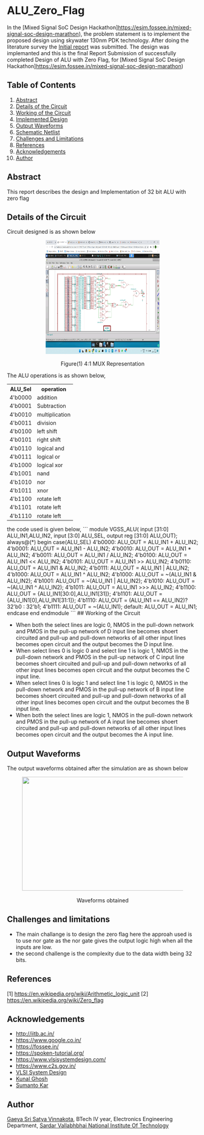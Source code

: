 # ALU_Zero_Flag
In the [Mixed Signal SoC Design Hackathon]https://esim.fossee.in/mixed-signal-soc-design-marathon), the problem statement is to implement the proposed design using skywater 130nm PDK technology. After doing the literature survey the [Initial report](https://github.com/gaeyasrisatyavinnakota/ALU_Zero_Flag/blob/mainLITERATURESURVEY.pdf) was submitted. The design was implemanted and this is the final Report Submission of successfully completed Design of ALU with Zero Flag, for  [Mixed Signal SoC Design Hackathon]https://esim.fossee.in/mixed-signal-soc-design-marathon)
## Table of Contents
1. [Abstract](#abstract)
2. [Details of the Circuit](#details-of-the-circuit)
3. [Working of the Circuit](#working-of-the-circuit)
4. [Implemented Design](#implemented-design)
5. [Output Waveforms](#output-waveforms)
6. [Schematic Netlist](#schematic-netlist)
7. [Challenges and Limitations](#challenges-and-limitations)
8. [References](#references)
9. [Acknowledgements](#acknowledgements)
10. [Author](#author)
## Abstract
This report describes the design and Implementation of 32 bit ALU with zero flag

## Details of the Circuit
Circuit designed is as shown below
<figure>
<p align="center"><img src="https://github.com/gaeyasrisatyavinnakota/ALU_Zero_Flag/blob/main/Screenshot%20(367).png" width="300" height ="300"></p>
<figcaption><p align = "center">Figure(1) 4:1 MUX Representation</p></figcaption>
</figure>

The ALU operations is as shown below,

<table align="center">
  <tr>
    <th>ALU_Sel</th>
    <th>operation</th>
  </tr>
  <tr>
    <td>4'b0000</td>
    <td>addition</td>
  </tr>
  <tr>
    <td>4'b0001</td>
    <td>Subtraction</td>
  </tr>
  <tr>
    <td>4'b0010</td>
    <td>multiplication</td>
  </tr>
  <tr>
    <td>4'b0011</td>
    <td>division</td>
  </tr>
  <tr>
    <td>4'b0100</td>
    <td>left shift</td>
  </tr>
  <tr>
    <td>4'b0101</td>
    <td>right shift</td>
  </tr>
  
  <tr>
    <td>4'b0110</td>
    <td>logical and</td>
  </tr>
  <tr>
    <td>4'b0111</td>
    <td>logical or</td>
  </tr>
  <tr>
    <td>4'b1000</td>
    <td>logical xor</td>
  </tr>
  <tr>
    <td>4'b1001</td>
    <td>nand</td>
  </tr>
  <tr>
    <td>4'b1010</td>
    <td>nor</td>
  </tr>
  <tr>
    <td>4'b1011</td>
    <td>xnor</td>
  </tr>
  <tr>
    <td>4'b1100</td>
    <td>rotate left</td>
  </tr>
  <tr>
    <td>4'b1101</td>
    <td>rotate left</td>
  </tr>
  <tr>
    <td>4'b1110</td>
    <td>rotate left</td>
  </tr>
</table>
the code used is given below,
```
module VGSS_ALU(
	input [31:0] ALU_IN1,ALU_IN2,
	input [3:0] ALU_SEL,
	output reg [31:0] ALU_OUT);
always@(*)
begin
case(ALU_SEL)
4'b0000:
ALU_OUT = ALU_IN1 + ALU_IN2;
4'b0001:
ALU_OUT = ALU_IN1 - ALU_IN2;
4'b0010:
ALU_OUT = ALU_IN1 * ALU_IN2;
4'b0011:
ALU_OUT = ALU_IN1 / ALU_IN2;
4'b0100:
ALU_OUT = ALU_IN1 << ALU_IN2;
4'b0101:
ALU_OUT = ALU_IN1 >> ALU_IN2;
4'b0110:
ALU_OUT = ALU_IN1 & ALU_IN2;
4'b0111:
ALU_OUT = ALU_IN1 | ALU_IN2;
4'b1000:
ALU_OUT = ALU_IN1 ^ ALU_IN2;
4'b1000:
ALU_OUT = ~(ALU_IN1 & ALU_IN2);
4'b1001:
ALU_OUT = ~(ALU_IN1 | ALU_IN2);
4'b1010:
ALU_OUT = ~(ALU_IN1 ^ ALU_IN2);
4'b1011:
ALU_OUT = ALU_IN1 >>> ALU_IN2;
4'b1100:
ALU_OUT = {ALU_IN1[30:0],ALU_IN1[31]};
4'b1101:
ALU_OUT = {ALU_IN1[0],ALU_IN1[31:1]};
4'b1110:
ALU_OUT = (ALU_IN1 == ALU_IN2)?32'b0 : 32'b1;
4'b1111:
ALU_OUT = ~(ALU_IN1);
default: ALU_OUT = ALU_IN1;
endcase
end
endmodule
```
<!---
| S<sub>0</sub> | S<sub>1</sub> | Out |
|    :----:   |    :----:   |    :----:   |
|0|0|D|
|0|1|C|
|1|0|B|
|1|1|A|
--->
## Working of the Circuit

- When both the select lines are logic 0, NMOS in the pull-down network and PMOS  in the pull-up network of D input line becomes shoert circuited and pull-up and pull-down networks of all other input lines becomes open circuit and the output becomes the D input line.
- When select lines 0 is logic 0 and select line 1 is logic 1, NMOS in the pull-down network and PMOS  in the pull-up network of C input line becomes shoert circuited and pull-up and pull-down networks of all other input lines becomes open circuit and the output becomes the C input line.
- When select lines 0 is logic 1 and select line 1 is logic 0, NMOS in the pull-down network and PMOS  in the pull-up network of B input line becomes shoert circuited and pull-up and pull-down networks of all other input lines becomes open circuit and the output becomes the B input line.
- When both the select lines are logic 1, NMOS in the pull-down network and PMOS  in the pull-up network of A input line becomes shoert circuited and pull-up and pull-down networks of all other input lines becomes open circuit and the output becomes the A input line.
## Output Waveforms


The output waveforms obtained after the simulation are as shown below
<figure>
<p align="center"><img src=""https://github.com/gaeyasrisatyavinnakota/ALU_Zero_Flag/blob/main/Screenshot%20(366).png" width="1000" height ="300"></p>
<figcaption><p align = "center"> Waveforms obtained</p></figcaption>
</figure>

## Challenges and limitations
- The main challange is to design the zero flag here the approah used is to use nor gate as the nor gate gives the output logic high when all the inputs are low.
- the second challenge is the complexity due to the data width being 32 bits.
## References
[1] https://en.wikipedia.org/wiki/Arithmetic_logic_unit
[2]	https://en.wikipedia.org/wiki/Zero_flag


## Acknowledgements
- http://iitb.ac.in/
- https://www.google.co.in/
- https://fossee.in/
- https://spoken-tutorial.org/
- https://www.vlsisystemdesign.com/
- https://www.c2s.gov.in/
- [VLSI System Design](https://www.vlsisystemdesign.com/)
- [Kunal Ghosh](https://www.linkedin.com/in/kunal-ghosh-vlsisystemdesign-com-28084836/)
- [Sumanto Kar](https://www.linkedin.com/in/sumanto-kar-0424391a9/)
## Author
[Gaeya Sri Satya Vinnakota](https://www.linkedin.com/in/vgss/), BTech IV year, Electronics Engineering Department, [Sardar Vallabhbhai National Institute Of Technology](https://www.svnit.ac.in/)
